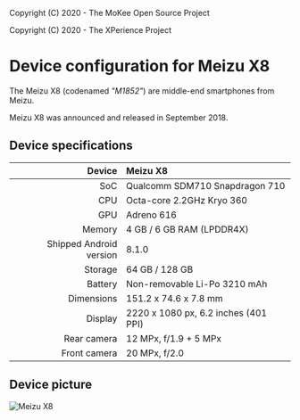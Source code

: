 Copyright (C) 2020 - The MoKee Open Source Project

Copyright (C) 2020 - The XPerience Project

Device configuration for Meizu X8
==============

The Meizu X8 (codenamed _"M1852"_) are middle-end smartphones from Meizu.

Meizu X8 was announced and released in September 2018.

## Device specifications

| Device       | Meizu X8                               |
| -----------: | :------------------------------------- |
| SoC          | Qualcomm SDM710 Snapdragon 710         |
| CPU          | Octa-core 2.2GHz Kryo 360              |
| GPU          | Adreno 616                             |
| Memory       | 4 GB / 6 GB RAM (LPDDR4X)              |
| Shipped Android version | 8.1.0                       |
| Storage      | 64 GB / 128 GB                         |
| Battery      | Non-removable Li-Po 3210 mAh           |
| Dimensions   | 151.2 x 74.6 x 7.8 mm                  |
| Display      | 2220 x 1080 px, 6.2 inches (401 PPI)   |
| Rear camera  | 12 MPx, f/1.9 + 5 MPx                  |
| Front camera | 20 MPx, f/2.0                          |

## Device picture

![Meizu X8](https://www3.res.meizu.com/static/cn/x8/spec/images/phone-purple_d35a7e7.png "Meizu X8")
